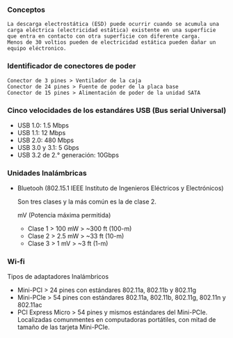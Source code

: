 ### Conceptos
	La descarga electrostática (ESD) puede ocurrir cuando se acumula una carga eléctrica (electricidad estática) existente en una superficie que entra en contacto con otra superficie con diferente carga.
	Menos de 30 voltios pueden de electricidad estática pueden dañar un equipo eléctronico.
	
### Identificador de conectores de poder
	Conector de 3 pines > Ventilador de la caja
	Conector de 24 pines > Fuente de poder de la placa base
	Conector de 15 pines > Alimentación de poder de la unidad SATA
	
### Cinco velocidades de los estandáres USB (Bus serial Universal)
* USB 1.0: 1.5 Mbps
* USB 1.1: 12 Mbps
* USB 2.0: 480 Mbps
* USB 3.0 y 3.1: 5 Gbps
* USB 3.2 de 2.° generación: 10Gbps
	
### Unidades Inalámbricas
 - Bluetooh (802.15.1 IEEE Instituto de Ingenieros Eléctricos y Electrónicos)
	
	Son tres clases y la más común es la de clase 2.

	mV (Potencia máxima permitida)
	* Clase 1 > 100 mW > ~300 ft (100-m)
	* Clase 2 > 2.5 mW > ~33 ft (10-m)
	* Clase 3 > 1 mV > ~3 ft (1-m)

### Wi-fi
Tipos de adaptadores Inalámbricos
 * Mini-PCI > 24 pines con estándares 802.11a, 802.11b y 802.11g
 *  Mini-PCle > 54 pines con estándares 802.11a, 802.11b, 802.11g, 802.11n y 802.11ac
 * PCI Express Micro > 54 pines y mismos estándares del Mini-PCIe. Localizadas comunmentes en computadoras portátiles, con mitad de tamaño de las tarjeta Mini-PCIe.